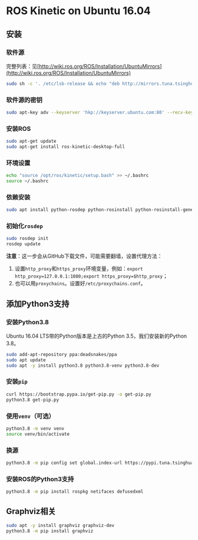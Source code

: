 # ROS Kinetic on Ubuntu 16.04

## 安装

### 软件源

完整列表：见[http://wiki.ros.org/ROS/Installation/UbuntuMirrors](http://wiki.ros.org/ROS/Installation/UbuntuMirrors)

```bash
sudo sh -c '. /etc/lsb-release && echo "deb http://mirrors.tuna.tsinghua.edu.cn/ros/ubuntu/ `lsb_release -cs` main" > /etc/apt/sources.list.d/ros-latest.list'
```

### 软件源的密钥

```bash
sudo apt-key adv --keyserver 'hkp://keyserver.ubuntu.com:80' --recv-key C1CF6E31E6BADE8868B172B4F42ED6FBAB17C654
```

### 安装ROS

```bash
sudo apt-get update
sudo apt-get install ros-kinetic-desktop-full
```

### 环境设置

```bash
echo "source /opt/ros/kinetic/setup.bash" >> ~/.bashrc
source ~/.bashrc
```

### 依赖安装

```bash
sudo apt install python-rosdep python-rosinstall python-rosinstall-generator python-wstool build-essential
```

### 初始化`rosdep`

```bash
sudo rosdep init
rosdep update
```

**注意**：这一步会从GitHub下载文件，可能需要翻墙，设置代理方法：
1. 设置`http_proxy`和`https_proxy`环境变量，例如：`export http_proxy=127.0.0.1:1080;export https_proxy=$http_proxy`；
2. 也可以用`proxychains`。设置好`/etc/proxychains.conf`。

## 添加Python3支持

### 安装Python3.8

Ubuntu 16.04 LTS带的Python版本是上古的Python 3.5，我们安装新的Python 3.8。

```bash
sudo add-apt-repository ppa:deadsnakes/ppa
sudo apt update
sudo apt -y install python3.8 python3.8-venv python3.8-dev
```

### 安装`pip`

```bash
curl https://bootstrap.pypa.io/get-pip.py -o get-pip.py
python3.8 get-pip.py
```

### 使用`venv`（可选）

```bash
python3.8 -m venv venv
source venv/bin/activate
```

### 换源

```bash
python3.8 -m pip config set global.index-url https://pypi.tuna.tsinghua.edu.cn/simple
```

### 安装ROS的Python3支持

```bash
python3.8 -m pip install rospkg netifaces defusedxml
```

## Graphviz相关

```bash
sudo apt -y install graphviz graphviz-dev
python3.8 -m pip install graphviz
```